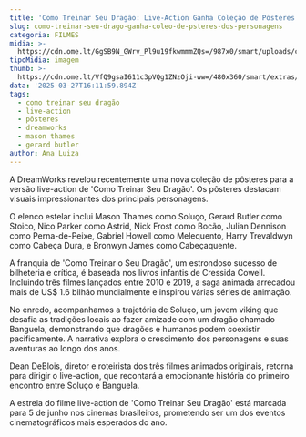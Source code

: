 ```yaml
---
title: 'Como Treinar Seu Dragão: Live-Action Ganha Coleção de Pôsteres'
slug: como-treinar-seu-drago-ganha-coleo-de-psteres-dos-personagens
categoria: FILMES
midia: >-
  https://cdn.ome.lt/GgSB9N_GWrv_Pl9u19fkwmmmZQs=/987x0/smart/uploads/conteudo/fotos/OMELETE_CAPA_-_2025-03-27T115745.694.png
tipoMidia: imagem
thumb: >-
  https://cdn.ome.lt/VfQ9gsaI611c3pVQg1ZNzOji-ww=/480x360/smart/extras/conteudos/omelete_THUMB_-_2025-03-27T120936.418.png
data: '2025-03-27T16:11:59.894Z'
tags:
  - como treinar seu dragão
  - live-action
  - pôsteres
  - dreamworks
  - mason thames
  - gerard butler
author: Ana Luiza
---
```


A DreamWorks revelou recentemente uma nova coleção de pôsteres para a versão live-action de 'Como Treinar Seu Dragão'. Os pôsteres destacam visuais impressionantes dos principais personagens.

O elenco estelar inclui Mason Thames como Soluço, Gerard Butler como Stoico, Nico Parker como Astrid, Nick Frost como Bocão, Julian Dennison como Perna-de-Peixe, Gabriel Howell como Melequento, Harry Trevaldwyn como Cabeça Dura, e Bronwyn James como Cabeçaquente.

A franquia de 'Como Treinar o Seu Dragão', um estrondoso sucesso de bilheteria e crítica, é baseada nos livros infantis de Cressida Cowell. Incluindo três filmes lançados entre 2010 e 2019, a saga animada arrecadou mais de US$ 1.6 bilhão mundialmente e inspirou várias séries de animação.

No enredo, acompanhamos a trajetória de Soluço, um jovem viking que desafia as tradições locais ao fazer amizade com um dragão chamado Banguela, demonstrando que dragões e humanos podem coexistir pacificamente. A narrativa explora o crescimento dos personagens e suas aventuras ao longo dos anos.

Dean DeBlois, diretor e roteirista dos três filmes animados originais, retorna para dirigir o live-action, que recontará a emocionante história do primeiro encontro entre Soluço e Banguela.

A estreia do filme live-action de 'Como Treinar Seu Dragão' está marcada para 5 de junho nos cinemas brasileiros, prometendo ser um dos eventos cinematográficos mais esperados do ano.
